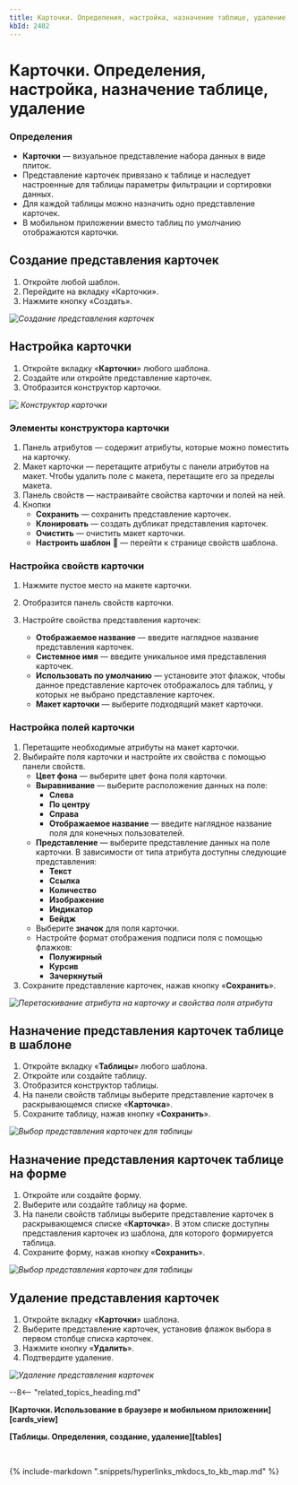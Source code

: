 ```yaml
---
title: Карточки. Определения, настройка, назначение таблице, удаление
kbId: 2402
---
```


# Карточки. Определения, настройка, назначение таблице, удаление

### Определения

- **Карточки** — визуальное представление набора данных в виде плиток.
- Представление карточек привязано к таблице и наследует настроенные для таблицы параметры фильтрации и сортировки данных.
- Для каждой таблицы можно назначить одно представление карточек.
- В мобильном приложении вместо таблиц по умолчанию отображаются карточки.

## Создание представления карточек

1. Откройте любой шаблон.
2. Перейдите на вкладку «Карточки».
3. Нажмите кнопку «Создать».

_![Создание представления карточек](https://kb.comindware.ru/assets/img_64d4e9ec114cb.png)_

## Настройка карточки

1. Откройте вкладку «**Карточки**» любого шаблона.
2. Создайте или откройте представление карточек.
3. Отобразится конструктор карточки.

_![ Конструктор карточки](https://kb.comindware.ru/assets/img_64d4ea4e3e55c.png)_

### Элементы конструктора карточки

1. Панель атрибутов — содержит атрибуты, которые можно поместить на карточку.
2. Макет карточки — перетащите атрибуты с панели атрибутов на макет. Чтобы удалить поле с макета, перетащите его за пределы макета.
3. Панель свойств — настраивайте свойства карточки и полей на ней.
4. Кнопки
    - **Сохранить** — сохранить представление карточек.
    - **Клонировать** — создать дубликат представления карточек.
    - **Очистить** — очистить макет карточки.
    - **Настроить шаблон**  — перейти к странице свойств шаблона.

### Настройка свойств карточки

1. Нажмите пустое место на макете карточки.
2. Отобразится панель свойств карточки.
3. Настройте свойства представления карточек:   

    - **Отображаемое название** — введите наглядное название представления карточек.
    - **Системное имя** — введите уникальное имя представления карточек.
    - **Использовать по умолчанию** — установите этот флажок, чтобы данное представление карточек отображалось для таблиц, у которых не выбрано представление карточек.
    - **Макет карточки** — выберите подходящий макет карточки.

### Настройка полей карточки

1. Перетащите необходимые атрибуты на макет карточки.
2. Выбирайте поля карточки и настройте их свойства с помощью панели свойств.
    - **Цвет фона** — выберите цвет фона поля карточки.
    - **Выравнивание** — выберите расположение данных на поле:
        - **Слева**
        - **По центру**
        - **Справа**
        - **Отображаемое название** — введите наглядное название поля для конечных пользователей.
    - **Представление** — выберите представление данных на поле карточки. В зависимости от типа атрибута доступны следующие представления:
        - **Текст**
        - **Ссылка**
        - **Количество**
        - **Изображение**
        - **Индикатор**
        - **Бейдж**
    - Выберите **значок** для поля карточки.
    - Настройте формат отображения подписи поля с помощью флажков:
        - **Полужирный**
        - **Курсив**
        - ****Зачеркнутый****
3. Сохраните представление карточек, нажав кнопку «**Сохранить**».

_![Перетаскивание атрибута на карточку и свойства поля атрибута](https://kb.comindware.ru/assets/img_64d4ec434bab5.png)_

## Назначение представления карточек таблице в шаблоне

1. Откройте вкладку «**Таблицы**» любого шаблона.
2. Откройте или создайте таблицу.
3. Отобразится конструктор таблицы.
4. На панели свойств таблицы выберите представление карточек в раскрывающемся списке «**Карточка**».
5. Сохраните таблицу, нажав кнопку «**Сохранить**».

_![Выбор представления карточек для таблицы](https://kb.comindware.ru/assets/img_64d4ece027a84.png)_

## Назначение представления карточек таблице на форме

1. Откройте или создайте форму.
2. Выберите или создайте таблицу на форме.
3. На панели свойств таблицы выберите представление карточек в раскрывающемся списке «**Карточка**». В этом списке доступны представления карточек из шаблона, для которого формируется таблица.
4. Сохраните форму, нажав кнопку «**Сохранить**».

_![Выбор представления карточек для таблицы](https://kb.comindware.ru/assets/img_64d4ed38bbe34.png)_

## Удаление представления карточек

1. Откройте вкладку «**Карточки**» шаблона.
2. Выберите представление карточек, установив флажок выбора в первом столбце списка карточек.
3. Нажмите кнопку «**Удалить**».
4. Подтвердите удаление.

_![Удаление представления карточек](https://kb.comindware.ru/assets/img_64d4ee3fcd168.png)_

--8<-- "related_topics_heading.md"

**[Карточки. Использование в браузере и мобильном приложении][cards_view]**

**[Таблицы. Определения, создание, удаление][tables]**



 

{% include-markdown ".snippets/hyperlinks_mkdocs_to_kb_map.md" %}
